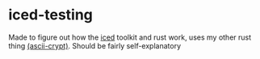 # iced-testing
Made to figure out how the [iced](https://www.github.com/iced-rs/iced) toolkit and rust work, uses my other rust thing [(ascii-crypt)](https://www.github.com/panda3045/ascii-crypt). Should be fairly self-explanatory